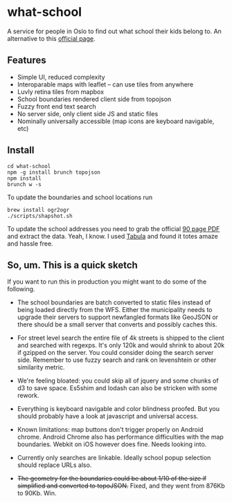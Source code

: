 what-school
===========

A service for people in Oslo to find out what school their kids belong to. An alternative to this [official page](http://www.utdanningsetaten.oslo.kommune.no/skoletilhoerighet/).

## Features

- Simple UI, reduced complexity
- Interoparable maps with leaflet – can use tiles from anywhere
- Luvly retina tiles from mapbox
- School boundaries rendered client side from topojson
- Fuzzy front end text search
- No server side, only client side JS and static files
- Nominally universally accessible (map icons are keyboard navigable, etc)

## Install

```
cd what-school
npm -g install brunch topojson
npm install
brunch w -s
```

To update the boundaries and school locations run

```
brew install ogr2ogr
./scripts/shapshot.sh
```

To update the school addresses you need to grab the official [90 page PDF](http://www.utdanningsetaten.oslo.kommune.no/getfile.php/utdanningsetaten%20%28UDE%29/Internett%20%28UDE%29/ASA/Dokumenter/Alfabetisk%20gateregister%20skoletilh%C3%B8righet%20per%20112013.pdf) and extract the data. Yeah, I know. I used [Tabula](http://tabula.nerdpower.org/) and found it totes amaze and hassle free.

## So, um. This is a quick sketch

If you want to run this in production you might want to do some of the following.

- The school boundaries are batch converted to static files instead of being loaded directly from the WFS. Either the municipality needs to upgrade their servers to support newfangled formats like GeoJSON or there should be a small server that converts and possibly caches this.

- For street level search the entire file of 4k streets is shipped to the client and searched with regexps. It's only 120k and would shrink to about 20k if gzipped on the server. You could consider doing the search server side. Remember to use fuzzy search and rank on levenshtein or other similarity metric.

- We're feeling bloated: you could skip all of jquery and some chunks of d3 to save space. Es5shim and lodash can also be stricken with some rework.

- Everything is keyboard navigable and color blindness proofed. But you should probably have a look at javascript and universal access. 

- Known limitations: map buttons don't trigger properly on Android chrome. Android Chrome also has performance difficulties with the map boundaries. Webkit on iOS however does fine. Needs looking into.

- Currently only searches are linkable. Ideally school popup selection should replace URLs also.

- ~~The geometry for the boundaries could be about 1/10 of the size if simplified and converted to topoJSON.~~ Fixed, and they went from 876Kb to 90Kb. Win.

